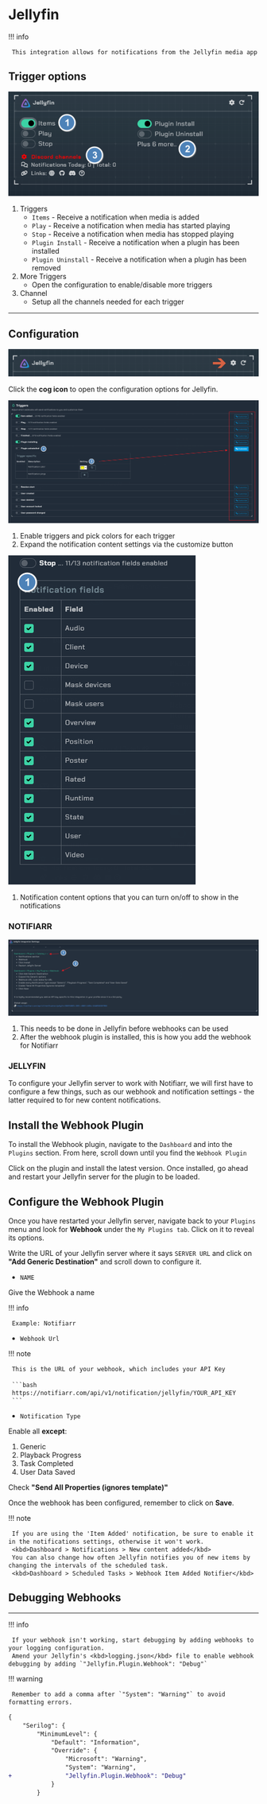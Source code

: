 # Jellyfin

!!! info

     This integration allows for notifications from the Jellyfin media app

## Trigger options

![trigger-channels.png](../../assets/screenshots/integrations/jellyfin/trigger-channels.png)

1. Triggers
    - `Items` - Receive a notification when media is added
    - `Play` - Receive a notification when media has started playing
    - `Stop` - Receive a notification when media has stopped playing
    - `Plugin Install` - Receive a notification when a plugin has been installed
    - `Plugin Uninstall` - Receive a notification when a plugin has been removed
1. More Triggers
    - Open the configuration to enable/disable more triggers
1. Channel
    - Setup all the channels needed for each trigger

---

## Configuration

![open-configuration.png](../../assets/screenshots/integrations/jellyfin/open-configuration.png)

Click the **cog icon** to open the configuration options for Jellyfin.

![configuration.png](../../assets/screenshots/integrations/jellyfin/configuration.png)

1. Enable triggers and pick colors for each trigger
1. Expand the notification content settings via the customize button

![configuration-2.png](../../assets/screenshots/integrations/jellyfin/configuration-2.png)

1. Notification content options that you can turn on/off to show in the notifications

### NOTIFIARR

![instructions.png](../../assets/screenshots/integrations/jellyfin/instructions.png)

1. This needs to be done in Jellyfin before webhooks can be used
1. After the webhook plugin is installed, this is how you add the webhook for Notifiarr

### JELLYFIN

To configure your Jellyfin server to work with Notifiarr, we will first have to configure a few things, such as our webhook and notification settings - the latter required to for new content notifications.

## Install the Webhook Plugin

To install the Webhook plugin, navigate to the `Dashboard` and into the `Plugins` section.
From here, scroll down until you find the `Webhook Plugin`

Click on the plugin and install the latest version.
Once installed, go ahead and restart your Jellyfin server for the plugin to be loaded.

## Configure the Webhook Plugin

Once you have restarted your Jellyfin server, navigate back to your `Plugins` menu and look for **Webhook** under the `My Plugins tab`. Click on it to reveal its options.

Write the URL of your Jellyfin server where it says `SERVER URL` and click on **"Add Generic Destination"** and scroll down to configure it.

- `NAME`

Give the Webhook a name

!!! info

     Example: Notifiarr

- `Webhook Url`

!!! note

     This is the URL of your webhook, which includes your API Key 

     ```bash
     https://notifiarr.com/api/v1/notification/jellyfin/YOUR_API_KEY
     ```

- `Notification Type`

Enable all **except**:

1. Generic
1. Playback Progress
1. Task Completed
1. User Data Saved

Check **"Send All Properties (ignores template)"**

Once the webhook has been configured, remember to click on  **Save**.

!!! note

     If you are using the 'Item Added' notification, be sure to enable it in the notifications settings, otherwise it won't work. 
     <kbd>Dashboard > Notifications > New content added</kbd>
     You can also change how often Jellyfin notifies you of new items by changing the intervals of the scheduled task.
     <kbd>Dashboard > Scheduled Tasks > Webhook Item Added Notifier</kbd>

## Debugging Webhooks

---

!!! info

     If your webhook isn't working, start debugging by adding webhooks to your logging configuration. 
     Amend your Jellyfin's <kbd>logging.json</kbd> file to enable webhook debugging by adding `"Jellyfin.Plugin.Webhook": "Debug"`

!!! warning

     Remember to add a comma after `"System": "Warning"` to avoid formatting errors.

```diff
{
    "Serilog": {
        "MinimumLevel": {
            "Default": "Information",
            "Override": {
                "Microsoft": "Warning",
                "System": "Warning",
+               "Jellyfin.Plugin.Webhook": "Debug"
            }
        }

```
